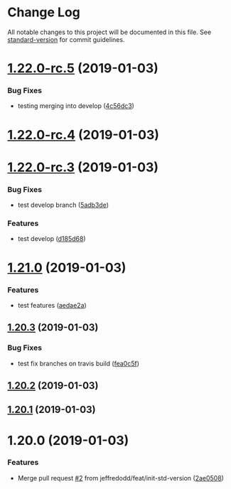 # Change Log

All notable changes to this project will be documented in this file. See [standard-version](https://github.com/conventional-changelog/standard-version) for commit guidelines.

<a name="1.22.0-rc.5"></a>
# [1.22.0-rc.5](https://github.com/jbadan/travis-deployment-test/compare/v1.22.0-rc.4...v1.22.0-rc.5) (2019-01-03)


### Bug Fixes

* testing merging into develop ([4c56dc3](https://github.com/jbadan/travis-deployment-test/commit/4c56dc3))



<a name="1.22.0-rc.4"></a>
# [1.22.0-rc.4](https://github.com/jbadan/travis-deployment-test/compare/v1.22.0-rc.3...v1.22.0-rc.4) (2019-01-03)



<a name="1.22.0-rc.3"></a>
# [1.22.0-rc.3](https://github.com/jbadan/travis-deployment-test/compare/v1.21.0...v1.22.0-rc.3) (2019-01-03)


### Bug Fixes

* test develop branch ([5adb3de](https://github.com/jbadan/travis-deployment-test/commit/5adb3de))


### Features

* test develop ([d185d68](https://github.com/jbadan/travis-deployment-test/commit/d185d68))



<a name="1.21.0"></a>
# [1.21.0](https://github.com/jbadan/travis-deployment-test/compare/v1.20.3...v1.21.0) (2019-01-03)


### Features

* test features ([aedae2a](https://github.com/jbadan/travis-deployment-test/commit/aedae2a))



<a name="1.20.3"></a>
## [1.20.3](https://github.com/jbadan/travis-deployment-test/compare/v1.20.2...v1.20.3) (2019-01-03)


### Bug Fixes

* test fix branches on travis build ([fea0c5f](https://github.com/jbadan/travis-deployment-test/commit/fea0c5f))



<a name="1.20.2"></a>
## [1.20.2](https://github.com/jbadan/travis-deployment-test/compare/v1.20.1...v1.20.2) (2019-01-03)



<a name="1.20.1"></a>
## [1.20.1](https://github.com/jbadan/travis-deployment-test/compare/v1.20.0...v1.20.1) (2019-01-03)



<a name="1.20.0"></a>
# 1.20.0 (2019-01-03)


### Features

* Merge pull request [#2](https://github.com/jbadan/travis-deployment-test/issues/2) from jeffredodd/feat/init-std-version ([2ae0508](https://github.com/jbadan/travis-deployment-test/commit/2ae0508))
